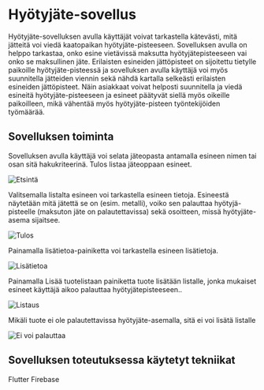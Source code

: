 # Hyötyjäte-sovellus

Hyötyjäte-sovelluksen avulla käyttäjät voivat tarkastella kätevästi, mitä jätteitä voi viedä kaatopaikan hyötyjäte-pisteeseen. Sovelluksen avulla on helppo tarkastaa, onko esine vietävissä maksutta hyötyjätepisteeseen vai onko se maksullinen jäte. Erilaisten esineiden jättöpisteet on sijoitettu tietylle paikoille hyötyjäte-pisteessä ja sovelluksen avulla käyttäjä voi myös suunnitella jätteiden viennin sekä nähdä kartalla selkeästi erilaisten esineiden jättöpisteet. Näin asiakkaat voivat helposti suunnitella ja viedä esineitä hyötyjäte-pisteeseen ja esineet päätyvät siellä myös oikeille paikoilleen, mikä vähentää myös hyötyjäte-pisteen työntekijöiden työmäärää.

## Sovelluksen toiminta

Sovelluksen avulla käyttäjä voi selata jäteopasta antamalla esineen nimen tai osan sitä hakukriteerinä. Tulos listaa jäteoppaan esineet.

![Etsintä](https://github.com/Biodibi/hyotyjate/blob/master/images/etsinta.png)

Valitsemalla listalta esineen voi tarkastella esineen tietoja. Esineestä näytetään mitä jätettä se on (esim. metalli), voiko sen palauttaa hyötyjä-pisteelle (maksuton jäte on palautettavissa) sekä osoitteen, missä hyötyjäte-asema sijaitsee. 

![Tulos](https://github.com/Biodibi/hyotyjate/blob/master/images/tulos.png)

Painamalla lisätietoa-painiketta voi tarkastella esineen lisätietoja.

![Lisätietoa](https://github.com/Biodibi/hyotyjate/blob/master/images/lisatietoa.png)

Painamalla Lisää tuotelistaan painiketta tuote lisätään listalle, jonka mukaiset esineet käyttäjä aikoo palauttaa hyötyjätepisteeseen..

![Listaus](https://github.com/Biodibi/hyotyjate/blob/master/images/lista.png)

Mikäli tuote ei ole palautettavissa hyötyjäte-asemalla, sitä ei voi lisätä listalle

![Ei voi palauttaa](https://github.com/Biodibi/hyotyjate/blob/master/images/eivoipalauttaa.png)


## Sovelluksen toteutuksessa käytetyt tekniikat

Flutter
Firebase
